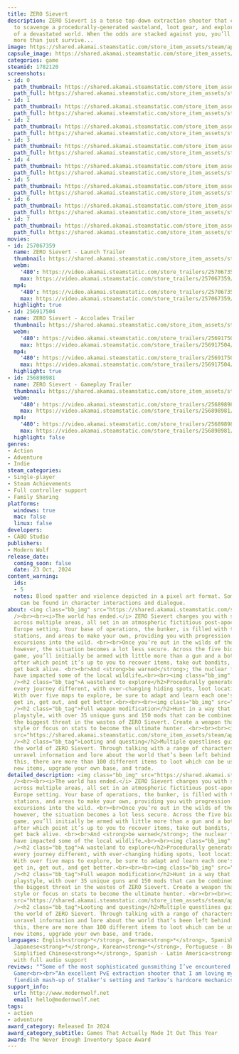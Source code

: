 ```yaml
---
title: ZERO Sievert
description: ZERO Sievert is a tense top-down extraction shooter that challenges you
  to scavenge a procedurally-generated wasteland, loot gear, and explore what’s left
  of a devastated world. When the odds are stacked against you, you’ll need to do
  more than just survive...
image: https://shared.akamai.steamstatic.com/store_item_assets/steam/apps/1782120/header.jpg?t=1729702261
capsule_image: https://shared.akamai.steamstatic.com/store_item_assets/steam/apps/1782120/e0f640c0838b27a1a05a91ae748fc687820b4c73/capsule_231x87.jpg?t=1729702261
categories: game
steamid: 1782120
screenshots:
- id: 0
  path_thumbnail: https://shared.akamai.steamstatic.com/store_item_assets/steam/apps/1782120/ss_916b21fa8928b8e89cd1e2bc0ce8fb524aadc6ae.600x338.jpg?t=1729702261
  path_full: https://shared.akamai.steamstatic.com/store_item_assets/steam/apps/1782120/ss_916b21fa8928b8e89cd1e2bc0ce8fb524aadc6ae.1920x1080.jpg?t=1729702261
- id: 1
  path_thumbnail: https://shared.akamai.steamstatic.com/store_item_assets/steam/apps/1782120/ss_747a7d06c65505dc4ecdbac840b38ec6dbae3141.600x338.jpg?t=1729702261
  path_full: https://shared.akamai.steamstatic.com/store_item_assets/steam/apps/1782120/ss_747a7d06c65505dc4ecdbac840b38ec6dbae3141.1920x1080.jpg?t=1729702261
- id: 2
  path_thumbnail: https://shared.akamai.steamstatic.com/store_item_assets/steam/apps/1782120/ss_1a8d33591a260af5e18b900319e978c9f9d46380.600x338.jpg?t=1729702261
  path_full: https://shared.akamai.steamstatic.com/store_item_assets/steam/apps/1782120/ss_1a8d33591a260af5e18b900319e978c9f9d46380.1920x1080.jpg?t=1729702261
- id: 3
  path_thumbnail: https://shared.akamai.steamstatic.com/store_item_assets/steam/apps/1782120/ss_74742b57383823fa85512d01232809857664a545.600x338.jpg?t=1729702261
  path_full: https://shared.akamai.steamstatic.com/store_item_assets/steam/apps/1782120/ss_74742b57383823fa85512d01232809857664a545.1920x1080.jpg?t=1729702261
- id: 4
  path_thumbnail: https://shared.akamai.steamstatic.com/store_item_assets/steam/apps/1782120/ss_9759e7e035778a795fc7d34c27d84b6cdab5c3d3.600x338.jpg?t=1729702261
  path_full: https://shared.akamai.steamstatic.com/store_item_assets/steam/apps/1782120/ss_9759e7e035778a795fc7d34c27d84b6cdab5c3d3.1920x1080.jpg?t=1729702261
- id: 5
  path_thumbnail: https://shared.akamai.steamstatic.com/store_item_assets/steam/apps/1782120/ss_cf25c24c4b58bd889d8a14b34833c127089fa19a.600x338.jpg?t=1729702261
  path_full: https://shared.akamai.steamstatic.com/store_item_assets/steam/apps/1782120/ss_cf25c24c4b58bd889d8a14b34833c127089fa19a.1920x1080.jpg?t=1729702261
- id: 6
  path_thumbnail: https://shared.akamai.steamstatic.com/store_item_assets/steam/apps/1782120/ss_b1c27fc4abf1d3edce2a69f910b62b2ae7b7e4e1.600x338.jpg?t=1729702261
  path_full: https://shared.akamai.steamstatic.com/store_item_assets/steam/apps/1782120/ss_b1c27fc4abf1d3edce2a69f910b62b2ae7b7e4e1.1920x1080.jpg?t=1729702261
- id: 7
  path_thumbnail: https://shared.akamai.steamstatic.com/store_item_assets/steam/apps/1782120/ss_fea3dcd2f73aacb60d8b2b2d9a7f6a092b62cac1.600x338.jpg?t=1729702261
  path_full: https://shared.akamai.steamstatic.com/store_item_assets/steam/apps/1782120/ss_fea3dcd2f73aacb60d8b2b2d9a7f6a092b62cac1.1920x1080.jpg?t=1729702261
movies:
- id: 257067359
  name: ZERO Sievert - Launch Trailer
  thumbnail: https://shared.akamai.steamstatic.com/store_item_assets/steam/apps/257067359/7882c661883df6d5003c2c992bfdbc7b731dd8c6/movie_600x337.jpg?t=1729695872
  webm:
    '480': https://video.akamai.steamstatic.com/store_trailers/257067359/movie480_vp9.webm?t=1729695872
    max: https://video.akamai.steamstatic.com/store_trailers/257067359/movie_max_vp9.webm?t=1729695872
  mp4:
    '480': https://video.akamai.steamstatic.com/store_trailers/257067359/movie480.mp4?t=1729695872
    max: https://video.akamai.steamstatic.com/store_trailers/257067359/movie_max.mp4?t=1729695872
  highlight: true
- id: 256917504
  name: ZERO Sievert - Accolades Trailer
  thumbnail: https://shared.akamai.steamstatic.com/store_item_assets/steam/apps/256917504/movie.293x165.jpg?t=1727423356
  webm:
    '480': https://video.akamai.steamstatic.com/store_trailers/256917504/movie480_vp9.webm?t=1727423356
    max: https://video.akamai.steamstatic.com/store_trailers/256917504/movie_max_vp9.webm?t=1727423356
  mp4:
    '480': https://video.akamai.steamstatic.com/store_trailers/256917504/movie480.mp4?t=1727423356
    max: https://video.akamai.steamstatic.com/store_trailers/256917504/movie_max.mp4?t=1727423356
  highlight: true
- id: 256898981
  name: ZERO Sievert - Gameplay Trailer
  thumbnail: https://shared.akamai.steamstatic.com/store_item_assets/steam/apps/256898981/movie.293x165.jpg?t=1727423371
  webm:
    '480': https://video.akamai.steamstatic.com/store_trailers/256898981/movie480_vp9.webm?t=1727423371
    max: https://video.akamai.steamstatic.com/store_trailers/256898981/movie_max_vp9.webm?t=1727423371
  mp4:
    '480': https://video.akamai.steamstatic.com/store_trailers/256898981/movie480.mp4?t=1727423371
    max: https://video.akamai.steamstatic.com/store_trailers/256898981/movie_max.mp4?t=1727423371
  highlight: false
genres:
- Action
- Adventure
- Indie
steam_categories:
- Single-player
- Steam Achievements
- Full controller support
- Family Sharing
platforms:
  windows: true
  mac: false
  linux: false
developers:
- CABO Studio
publishers:
- Modern Wolf
release_date:
  coming_soon: false
  date: 23 Oct, 2024
content_warning:
  ids:
  - 5
  notes: Blood spatter and violence depicted in a pixel art format. Some adult language
    can be found in character interactions and dialogue.
about: <img class="bb_img" src="https://shared.akamai.steamstatic.com/store_item_assets/steam/apps/1782120/extras/Hazmat_About-this-Game.gif?t=1729702261"
  /><br><br><i>The world has ended.</i> ZERO Sievert charges you with scavenging equipment
  across multiple areas, all set in an atmospheric fictitious post-apocalyptic Eastern
  Europe setting. Your base of operations, the bunker, is filled with traders, modding
  stations, and areas to make your own, providing you with progression across your
  excursions into the wild. <br><br>Once you’re out in the wilds of the wasteland,
  however, the situation becomes a lot less secure. Across the five biomes of the
  game, you’ll initially be armed with little more than a gun and a bottle of water,
  after which point it’s up to you to recover items, take out bandits, and most importantly,
  get back alive. <br><br>And <strong>be warned</strong>; the nuclear fallout may
  have impacted some of the local wildlife…<br><br><img class="bb_img" src="https://shared.akamai.steamstatic.com/store_item_assets/steam/apps/1782120/extras/Hazmat_A-wasteland-to-explore_2.gif?t=1729702261"
  /><h2 class="bb_tag">A wasteland to explore</h2>Procedurally generated maps make
  every journey different, with ever-changing hiding spots, loot locations, and layouts.
  With over five maps to explore, be sure to adapt and learn each one's secrets to
  get in, get out, and get better.<br><br><br><img class="bb_img" src="https://shared.akamai.steamstatic.com/store_item_assets/steam/apps/1782120/extras/Hazmat_Full-weapon-modification.gif?t=1729702261"
  /><h2 class="bb_tag">Full weapon modification</h2>Hunt in a way that suits your
  playstyle, with over 35 unique guns and 150 mods that can be combined to make you
  the biggest threat in the wastes of ZERO Sievert. Create a weapon that suits your
  style or focus on stats to become the ultimate hunter. <br><br><br><img class="bb_img"
  src="https://shared.akamai.steamstatic.com/store_item_assets/steam/apps/1782120/extras/Hazmat_Looting-and-questing_4.gif?t=1729702261"
  /><h2 class="bb_tag">Looting and questing</h2>Multiple questlines guide you through
  the world of ZERO Sievert. Through talking with a range of characters you’ll slowly
  unravel information and lore about the world that’s been left behind. Alongside
  this, there are more than 100 different items to loot which can be used to craft
  new items, upgrade your own base, and trade.
detailed_description: <img class="bb_img" src="https://shared.akamai.steamstatic.com/store_item_assets/steam/apps/1782120/extras/Hazmat_About-this-Game.gif?t=1729702261"
  /><br><br><i>The world has ended.</i> ZERO Sievert charges you with scavenging equipment
  across multiple areas, all set in an atmospheric fictitious post-apocalyptic Eastern
  Europe setting. Your base of operations, the bunker, is filled with traders, modding
  stations, and areas to make your own, providing you with progression across your
  excursions into the wild. <br><br>Once you’re out in the wilds of the wasteland,
  however, the situation becomes a lot less secure. Across the five biomes of the
  game, you’ll initially be armed with little more than a gun and a bottle of water,
  after which point it’s up to you to recover items, take out bandits, and most importantly,
  get back alive. <br><br>And <strong>be warned</strong>; the nuclear fallout may
  have impacted some of the local wildlife…<br><br><img class="bb_img" src="https://shared.akamai.steamstatic.com/store_item_assets/steam/apps/1782120/extras/Hazmat_A-wasteland-to-explore_2.gif?t=1729702261"
  /><h2 class="bb_tag">A wasteland to explore</h2>Procedurally generated maps make
  every journey different, with ever-changing hiding spots, loot locations, and layouts.
  With over five maps to explore, be sure to adapt and learn each one's secrets to
  get in, get out, and get better.<br><br><br><img class="bb_img" src="https://shared.akamai.steamstatic.com/store_item_assets/steam/apps/1782120/extras/Hazmat_Full-weapon-modification.gif?t=1729702261"
  /><h2 class="bb_tag">Full weapon modification</h2>Hunt in a way that suits your
  playstyle, with over 35 unique guns and 150 mods that can be combined to make you
  the biggest threat in the wastes of ZERO Sievert. Create a weapon that suits your
  style or focus on stats to become the ultimate hunter. <br><br><br><img class="bb_img"
  src="https://shared.akamai.steamstatic.com/store_item_assets/steam/apps/1782120/extras/Hazmat_Looting-and-questing_4.gif?t=1729702261"
  /><h2 class="bb_tag">Looting and questing</h2>Multiple questlines guide you through
  the world of ZERO Sievert. Through talking with a range of characters you’ll slowly
  unravel information and lore about the world that’s been left behind. Alongside
  this, there are more than 100 different items to loot which can be used to craft
  new items, upgrade your own base, and trade.
languages: English<strong>*</strong>, German<strong>*</strong>, Spanish - Spain<strong>*</strong>,
  Japanese<strong>*</strong>, Korean<strong>*</strong>, Portuguese - Brazil<strong>*</strong>,
  Simplified Chinese<strong>*</strong>, Spanish - Latin America<strong>*</strong><br><strong>*</strong>languages
  with full audio support
reviews: "“Some of the most sophisticated gunsmithing I’ve encountered in a game.”<br>PC
  Gamer<br><br>“An excellent PvE extraction shooter that I am loving my time with.”<br>Kotaku<br><br>“A
  fiendish mash-up of Stalker‘s setting and Tarkov‘s hardcore mechanics.”<br>NME<br>"
support_info:
  url: http://www.modernwolf.net
  email: hello@modernwolf.net
tags:
- action
- adventure
award_category: Released In 2024
award_category_subtitle: Games That Actually Made It Out This Year
award: The Never Enough Inventory Space Award
---
```


